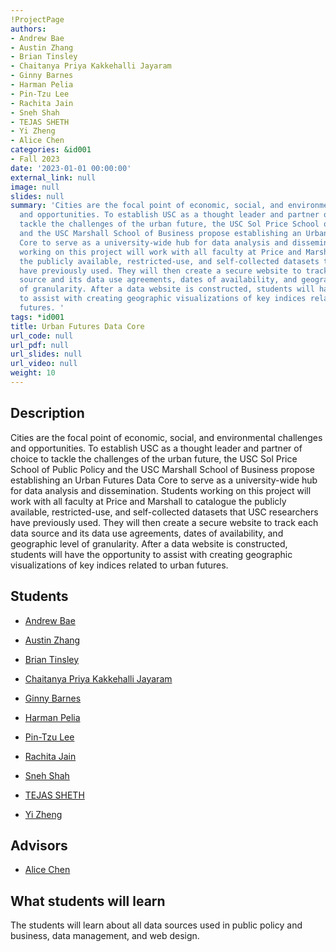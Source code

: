 ```yaml
---
!ProjectPage
authors:
- Andrew Bae
- Austin Zhang
- Brian Tinsley
- Chaitanya Priya Kakkehalli Jayaram
- Ginny Barnes
- Harman Pelia
- Pin-Tzu Lee
- Rachita Jain
- Sneh Shah
- TEJAS SHETH
- Yi Zheng
- Alice Chen
categories: &id001
- Fall 2023
date: '2023-01-01 00:00:00'
external_link: null
image: null
slides: null
summary: 'Cities are the focal point of economic, social, and environmental challenges
  and opportunities. To establish USC as a thought leader and partner of choice to
  tackle the challenges of the urban future, the USC Sol Price School of Public Policy
  and the USC Marshall School of Business propose establishing an Urban Futures Data
  Core to serve as a university-wide hub for data analysis and dissemination. Students
  working on this project will work with all faculty at Price and Marshall to catalogue
  the publicly available, restricted-use, and self-collected datasets that USC researchers
  have previously used. They will then create a secure website to track each data
  source and its data use agreements, dates of availability, and geographic level
  of granularity. After a data website is constructed, students will have the opportunity
  to assist with creating geographic visualizations of key indices related to urban
  futures. '
tags: *id001
title: Urban Futures Data Core
url_code: null
url_pdf: null
url_slides: null
url_video: null
weight: 10
---
```

## Description

Cities are the focal point of economic, social, and environmental challenges and opportunities. To establish USC as a thought leader and partner of choice to tackle the challenges of the urban future, the USC Sol Price School of Public Policy and the USC Marshall School of Business propose establishing an Urban Futures Data Core to serve as a university-wide hub for data analysis and dissemination. Students working on this project will work with all faculty at Price and Marshall to catalogue the publicly available, restricted-use, and self-collected datasets that USC researchers have previously used. They will then create a secure website to track each data source and its data use agreements, dates of availability, and geographic level of granularity. After a data website is constructed, students will have the opportunity to assist with creating geographic visualizations of key indices related to urban futures. 





## Students

* [Andrew Bae](../../../author/andrew-bae)

* [Austin Zhang](../../../author/austin-zhang)

* [Brian Tinsley](../../../author/brian-tinsley)

* [Chaitanya Priya Kakkehalli Jayaram](../../../author/chaitanya-priya-kakkehalli-jayaram)

* [Ginny Barnes](../../../author/ginny-barnes)

* [Harman Pelia](../../../author/harman-pelia)

* [Pin-Tzu Lee](../../../author/pin-tzu-lee)

* [Rachita Jain](../../../author/rachita-jain)

* [Sneh Shah](../../../author/sneh-shah)

* [TEJAS SHETH](../../../author/tejas-sheth)

* [Yi Zheng](../../../author/yi-zheng)

## Advisors

* [Alice Chen](../../../author/alice-chen)

## What students will learn

The students will learn about all data sources used in public policy and business, data management, and web design.